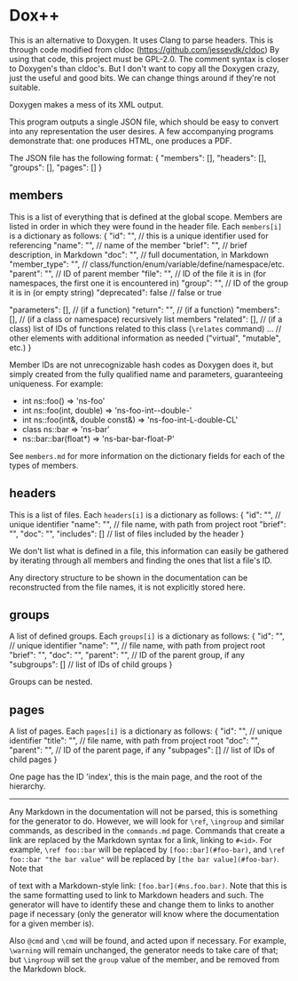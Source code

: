 Dox++
===

This is an alternative to Doxygen.
It uses Clang to parse headers. This is through code modified from cldoc (https://github.com/jessevdk/cldoc)
By using that code, this project must be GPL-2.0.
The comment syntax is closer to Doxygen's than cldoc's. But I don't want to copy all the Doxygen crazy, just
the useful and good bits. We can change things around if they're not suitable.

Doxygen makes a mess of its XML output.

This program outputs a single JSON file, which should be easy to convert into any representation
the user desires. A few accompanying programs demonstrate that: one produces HTML, one produces a PDF.

The JSON file has the following format:
{
   "members": [],
   "headers": [],
   "groups": [],
   "pages": []
}

## members
This is a list of everything that is defined at the global scope. Members are listed in order
in which they were found in the header file. Each `members[i]` is a dictionary as follows:
{
   "id": "",           // this is a unique identifier used for referencing
   "name": "",         // name of the member
   "brief": "",        // brief description, in Markdown
   "doc": "",          // full documentation, in Markdown
   "member_type": "",  // class/function/enum/variable/define/namespace/etc.
   "parent": "",       // ID of parent member
   "file": "",         // ID of the file it is in (for namespaces, the first one it is encountered in)
   "group": "",        // ID of the group it is in (or empty string)
   "deprecated": false // false or true

   "parameters": [],   // (if a function)
   "return": "",       // (if a function)
   "members": [],      // (if a class or namespace) recursively list members
   "related": [],      // (if a class) list of IDs of functions related to this class (`\relates` command)
   ...                 // other elements with additional information as needed ("virtual", "mutable", etc.)
}

Member IDs are not unrecognizable hash codes as Doxygen does it, but simply created from the fully
qualified name and parameters, guaranteeing uniqueness. For example:
 - int ns::foo()                     => 'ns-foo'
 - int ns::foo(int, double)          => 'ns-foo-int--double-'
 - int ns::foo(int&, double const&)  => 'ns-foo-int-L-double-CL'
 - class ns::bar                     => 'ns-bar'
 - ns::bar::bar(float*)              => 'ns-bar-bar-float-P'

See `members.md` for more information on the dictionary fields for each of the types of members.

## headers
This is a list of files. Each `headers[i]` is a dictionary as follows:
{
   "id": "",           // unique identifier
   "name": "",         // file name, with path from project root
   "brief": "",
   "doc": "",
   "includes": []      // list of files included by the header
}

We don't list what is defined in a file, this information can easily be gathered by iterating through
all members and finding the ones that list a file's ID.

Any directory structure to be shown in the documentation can be reconstructed from the file names,
it is not explicitly stored here.

## groups
A list of defined groups. Each `groups[i]` is a dictionary as follows:
{
   "id": "",           // unique identifier
   "name": "",         // file name, with path from project root
   "brief": "",
   "doc": "",
   "parent": "",       // ID of the parent group, if any
   "subgroups": []     // list of IDs of child groups
}

Groups can be nested.

## pages
A list of pages. Each `pages[i]` is a dictionary as follows:
{
   "id": "",           // unique identifier
   "title": "",        // file name, with path from project root
   "doc": "",
   "parent": "",       // ID of the parent page, if any
   "subpages": []      // list of IDs of child pages
}

One page has the ID 'index', this is the main page, and the root of the hierarchy.

---

Any Markdown in the documentation will not be parsed, this is something for the generator to do.
However, we will look for `\ref`, `\ingroup` and similar commands, as described in the `commands.md`
page. Commands that create a link are replaced by the Markdown syntax for a link, linking to
`#<id>`. For example, `\ref foo::bar` will be replaced by `[foo::bar](#foo-bar)`, and
`\ref foo::bar "the bar value"` will be replaced by `[the bar value](#foo-bar)`. Note that

of text with a Markdown-style link: `[foo.bar](#ns.foo.bar)`. Note that this is the same formatting
used to link to Markdown headers and such. The generator will have to identify these and change
them to links to another page if necessary (only the generator will know where the documentation
for a given member is).

Also `@cmd` and `\cmd` will be found, and acted upon if necessary. For example, `\warning` will remain
unchanged, the generator needs to take care of that; but `\ingroup` will set the `group` value of the member,
and be removed from the Markdown block.
